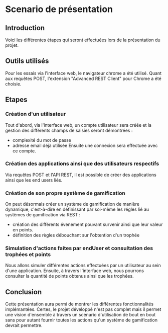 # Scenario de présentation

## Introduction
Voici les différentes étapes qui seront effectuées lors de la présentation du projet.

## Outils utilisés
Pour les essais via l'interface web, le navigateur chrome a été utilisé. Quant aux requêtes POST, l'extension "Advanced REST Client" pour Chrome a été choisie.

## Etapes

### Création d'un utilisateur
Tout d'abord, via l'interface web, un compte utilisateur sera créée et la gestion des différents champs de saisies seront démontrées :
* complexité du mot de passe
* adresse email déjà utilisée
Ensuite une connexion sera effectuée avec ce compte.

### Création des applications ainsi que des utilisateurs respectifs
Via requêtes POST et l'API REST, il est possible de créer des applications ainsi que les end users liés.

### Création de son propre système de gamification
On peut désormais créer un système de gamification de manière dynamique, c'est-à-dire en définissant par soi-même les régles lié au systèmes de gamification via REST :
* création des différents évenement pouvant survenir ainsi que leur valeur en points.
* définition des règles débouchant sur l'obtention d'un trophée

### Simulation d'actions faites par endUser et consultation des trophées et points
Nous allons simuler différentes actions effectuées par un utilisateur au sein d'une application. Ensuite, à travers l'interface web, nous pourrons consulter la quantité de points obtenus ainsi que les trophées.

## Conclusion
Cette présentation aura permi de montrer les différentes fonctionnalités implémantées. Certes, le projet développé n'est pas complet mais il permet une vision d'ensemble à travers un scénario d'utilisation de bout en bout sans pour autant fournir toutes les actions qu'un système de gamification devrait permettre.
